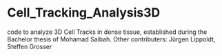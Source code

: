 # Cell_Tracking_Analysis3D
code to analyze 3D Cell Tracks in dense tissue, established during the Bachelor thesis of Mohamad Saibah. Other contributers: Jürgen Lippoldt, Steffen Grosser 
